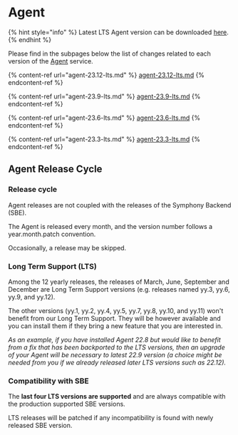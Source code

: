 # Agent

{% hint style="info" %}
Latest LTS Agent version can be downloaded [here](https://storage.googleapis.com/sym-platform/developers/rest-api/agent-23.12.1.zip).
{% endhint %}

Please find in the subpages below the list of changes related to each version of the [Agent](../../agent-guide/) service.

{% content-ref url="agent-23.12-lts.md" %}
[agent-23.12-lts.md](agent-23.12-lts.md)
{% endcontent-ref %}

{% content-ref url="agent-23.9-lts.md" %}
[agent-23.9-lts.md](agent-23.9-lts.md)
{% endcontent-ref %}

{% content-ref url="agent-23.6-lts.md" %}
[agent-23.6-lts.md](agent-23.6-lts.md)
{% endcontent-ref %}

{% content-ref url="agent-23.3-lts.md" %}
[agent-23.3-lts.md](agent-23.3-lts.md)
{% endcontent-ref %}

## Agent Release Cycle

### Release cycle

Agent releases are not coupled with the releases of the Symphony Backend (SBE).

The Agent is released every month, and the version number follows a year.month.patch convention.

Occasionally, a release may be skipped.

### Long Term Support (LTS)

Among the 12 yearly releases, the releases of March, June, September and December are Long Term Support versions (e.g. releases named yy.3, yy.6, yy.9, and yy.12).

The other versions (yy.1, yy.2, yy.4, yy.5, yy.7, yy.8, yy.10, and yy.11) won't benefit from our Long Term Support. They will be however available and you can install them if they bring a new feature that you are interested in.

_As an example, if you have installed Agent 22.8 but would like to benefit from a fix that has been backported to the LTS versions, then an upgrade of your Agent will be necessary to latest 22.9 version (a choice might be needed from you if we already released later LTS versions such as 22.12)._

### Compatibility with SBE

The **last four LTS versions are supported** and are always compatible with the production supported SBE versions.

LTS releases will be patched if any incompatibility is found with newly released SBE version.
